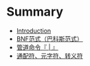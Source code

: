 # Summary

* [Introduction](README.md)
* [BNF范式（巴科斯范式）](chapter1.md)
* [管道命令『 \| 』](guan-dao-ming-ling.md)
* [通配符、元字符、转义符](tong-pei-fu-3001-yuan-zi-fu-3001-zhuan-yi-fu.md)

